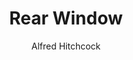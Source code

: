---
templateKey: content-page
description: The text we offer students in 2019 includes

category: Text Response
title: Rear Window  
author: Alfred Hitchcock

---